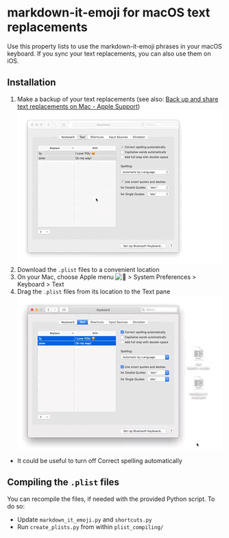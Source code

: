 # markdown-it-emoji for macOS text replacements

Use this property lists to use the markdown-it-emoji phrases in your macOS keyboard.
If you sync your text replacements, you can also use them on iOS.

## Installation

1. Make a backup of your text replacements (see also: [Back up and share text replacements on Mac - Apple Support](https://support.apple.com/guide/mac-help/back-up-and-share-text-replacements-on-mac-mchl2a7bd795/mac "Back up and share text replacements on Mac - Apple Support"))
![Export drag'n'drop animation](images/export_drag_n_drop.gif "Drag the selected replacements from the Text pane to the desktop.")
2. Download the `.plist` files to a convenient location
3. On your Mac, choose Apple menu <img src="https://help.apple.com/assets/5E3B07AD680CE24F6D211AD5/5E3B07B2680CE24F6D211AE3/en_US/e043ddf1a45711e13f0b30612db65e21.png" alt="" height="15" width="13" originalimagename="SharedGlobalArt/IL_AppleLogo.png"> > System Preferences > Keyboard > Text
4. Drag the `.plist` files from its location to the Text pane
![Import drag'n'drop animation](images/import_drag_n_drop.gif "Drag the `.plist` files from its location to the Text pane")
* It could be useful to turn off Correct spelling automatically

## Compiling the `.plist` files

You can recompile the files, if needed with the provided Python script.
To do so:

* Update `markdown_it_emoji.py` and `shortcuts.py`
* Run `create_plists.py` from within `plist_compiling/`
